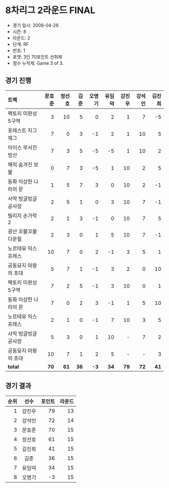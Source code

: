 # 8차리그 2라운드 FINAL

- 경기 일시: 2008-04-26
- 시즌: 8
- 라운드: 2
- 단계: RF
- 번호: 1
- 포맷: 3인 70포인트 선취제
- 점수 누적제: Game 3 of 3.





## 경기 진행

| 트랙 | 문호준 | 정선호 | 김준 | 오명기 | 유임덕 | 강진우 | 강석인 | 김진희 |
|:---|---:|---:|---:|---:|---:|---:|---:|---:|
| 팩토리 미완성 5구역 | 3 | 10 | 5 | 0 | 2 | 1 | 7 | -5 |
| 포레스트 지그재그 | 7 | 0 | 3 | -1 | 2 | 1 | 10 | 5 |
| 아이스 부서진 빙산 | 7 | 3 | 5 | -5 | -5 | 1 | 10 | 2 |
| 해적 숨겨진 보물 | 0 | 7 | 3 | -5 | 1 | 10 | 2 | 5 |
| 동화 이상한 나라의 문 | 1 | 5 | 7 | 3 | 0 | 10 | 2 | -1 |
| 사막 빙글빙글 공사장 | 2 | 5 | 1 | 0 | 3 | 10 | 7 | -1 |
| 빌리지 손가락 2 | 2 | 1 | 3 | -1 | 0 | 10 | 7 | 5 |
| 광산 꼬불꼬불 다운힐 | 2 | 3 | 0 | 1 | 5 | 10 | 7 | -1 |
| 노르테유 익스프레스 | 10 | 7 | 0 | 2 | -1 | 3 | 5 | 1 |
| 공동묘지 마왕의 초대 | 5 | 7 | 1 | -1 | 3 | 2 | 0 | 10 |
| 팩토리 미완성 5구역 | 7 | 2 | 5 | -1 | 3 | 10 | 0 | 1 |
| 동화 이상한 나라의 문 | 7 | 0 | 2 | 3 | -1 | 1 | 5 | 10 |
| 노르테유 익스프레스 | 2 | 1 | 0 | -1 | 7 | 10 | 3 | 5 |
| 사막 빙글빙글 공사장 | 5 | 3 | 0 | 1 | 10 | - | 7 | 2 |
| 공동묘지 마왕의 초대 | 10 | 7 | 1 | 2 | 5 | - | - | 3 |
| __total__ | __70__ | __61__ | __36__ | __-3__ | __34__ | __79__ | __72__ | __41__ |




## 경기 결과

| 순위 | 선수 | 포인트 | 라운드 |
|---:|:---:|---:|---:|
| 1 | 강진우 | 79 | 13 |
| 2 | 강석인 | 72 | 14 |
| 3 | 문호준 | 70 | 15 |
| 4 | 정선호 | 61 | 15 |
| 5 | 김진희 | 41 | 15 |
| 6 | 김준 | 36 | 15 |
| 7 | 유임덕 | 34 | 15 |
| 8 | 오명기 | -3 | 15 |


